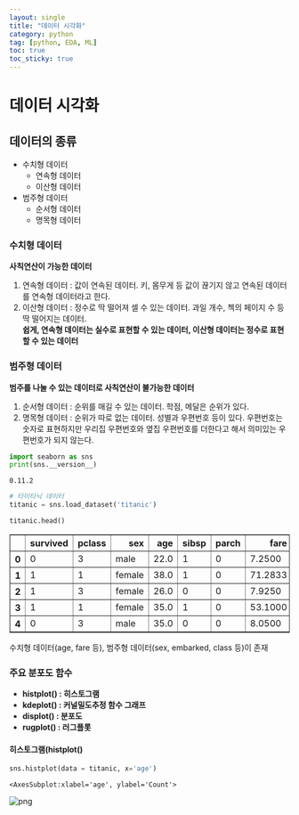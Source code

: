 ```yaml
---
layout: single
title: "데이터 시각화"
category: python
tag: [python, EDA, ML]
toc: true
toc_sticky: true
---
```



# 데이터 시각화

## 데이터의 종류
* 수치형 데이터
    * 연속형 데이터
    * 이산형 데이터
* 범주형 데이터
    * 순서형 데이터
    * 명목형 데이터

### 수치형 데이터
**사칙연산이 가능한 데이터**  
1. 연속형 데이터 : 값이 연속된 데이터. 키, 몸무게 등 값이 끊기지 않고 연속된 데이터를 연속형 데이터라고 한다.  
1. 이산형 데이터 : 정수로 딱 떨어져 셀 수 있는 데이터. 과일 개수, 첵의 페이지 수 등 딱 떨어지는 데이터.  
**쉽게, 연속형 데이터는 실수로 표현할 수 있는 데이터, 이산형 데이터는 정수로 표현할 수 있는 데이터**

### 범주형 데이터
**범주를 나눌 수 있는 데이터로 사칙연산이 불가능한 데이터**
1. 순서형 데이터 : 순위를 매길 수 있는 데이터. 학점, 메달은 순위가 있다.
1. 명목형 데이터 : 순위가 따로 없는 데이터. 성별과 우편번호 등이 있다. 우편번호는 숫자로 표현하지만 우리집 우편번호와 옆집 우편번호를 더한다고 해서 의미있는 우편번호가 되지 않는다.


```python
import seaborn as sns
print(sns.__version__)
```

    0.11.2
    


```python
# 타이타닉 데이터
titanic = sns.load_dataset('titanic')
```


```python
titanic.head()
```




<div>
<style scoped>
    .dataframe tbody tr th:only-of-type {
        vertical-align: middle;
    }

    .dataframe tbody tr th {
        vertical-align: top;
    }

    .dataframe thead th {
        text-align: right;
    }
</style>
<table border="1" class="dataframe">
  <thead>
    <tr style="text-align: right;">
      <th></th>
      <th>survived</th>
      <th>pclass</th>
      <th>sex</th>
      <th>age</th>
      <th>sibsp</th>
      <th>parch</th>
      <th>fare</th>
      <th>embarked</th>
      <th>class</th>
      <th>who</th>
      <th>adult_male</th>
      <th>deck</th>
      <th>embark_town</th>
      <th>alive</th>
      <th>alone</th>
    </tr>
  </thead>
  <tbody>
    <tr>
      <th>0</th>
      <td>0</td>
      <td>3</td>
      <td>male</td>
      <td>22.0</td>
      <td>1</td>
      <td>0</td>
      <td>7.2500</td>
      <td>S</td>
      <td>Third</td>
      <td>man</td>
      <td>True</td>
      <td>NaN</td>
      <td>Southampton</td>
      <td>no</td>
      <td>False</td>
    </tr>
    <tr>
      <th>1</th>
      <td>1</td>
      <td>1</td>
      <td>female</td>
      <td>38.0</td>
      <td>1</td>
      <td>0</td>
      <td>71.2833</td>
      <td>C</td>
      <td>First</td>
      <td>woman</td>
      <td>False</td>
      <td>C</td>
      <td>Cherbourg</td>
      <td>yes</td>
      <td>False</td>
    </tr>
    <tr>
      <th>2</th>
      <td>1</td>
      <td>3</td>
      <td>female</td>
      <td>26.0</td>
      <td>0</td>
      <td>0</td>
      <td>7.9250</td>
      <td>S</td>
      <td>Third</td>
      <td>woman</td>
      <td>False</td>
      <td>NaN</td>
      <td>Southampton</td>
      <td>yes</td>
      <td>True</td>
    </tr>
    <tr>
      <th>3</th>
      <td>1</td>
      <td>1</td>
      <td>female</td>
      <td>35.0</td>
      <td>1</td>
      <td>0</td>
      <td>53.1000</td>
      <td>S</td>
      <td>First</td>
      <td>woman</td>
      <td>False</td>
      <td>C</td>
      <td>Southampton</td>
      <td>yes</td>
      <td>False</td>
    </tr>
    <tr>
      <th>4</th>
      <td>0</td>
      <td>3</td>
      <td>male</td>
      <td>35.0</td>
      <td>0</td>
      <td>0</td>
      <td>8.0500</td>
      <td>S</td>
      <td>Third</td>
      <td>man</td>
      <td>True</td>
      <td>NaN</td>
      <td>Southampton</td>
      <td>no</td>
      <td>True</td>
    </tr>
  </tbody>
</table>
</div>



수치형 데이터(age, fare 등), 범주형 데이터(sex, embarked, class 등)이 존재

### 주요 분포도 함수
* **histplot() : 히스토그램**
* **kdeplot() : 커널밀도추정 함수 그래프**
* **displot() : 분포도**
* **rugplot() : 러그플롯**

#### 히스토그램(histplot()


```python
sns.histplot(data = titanic, x='age')
```




    <AxesSubplot:xlabel='age', ylabel='Count'>




![png](output_10_1.png)



```python

```
